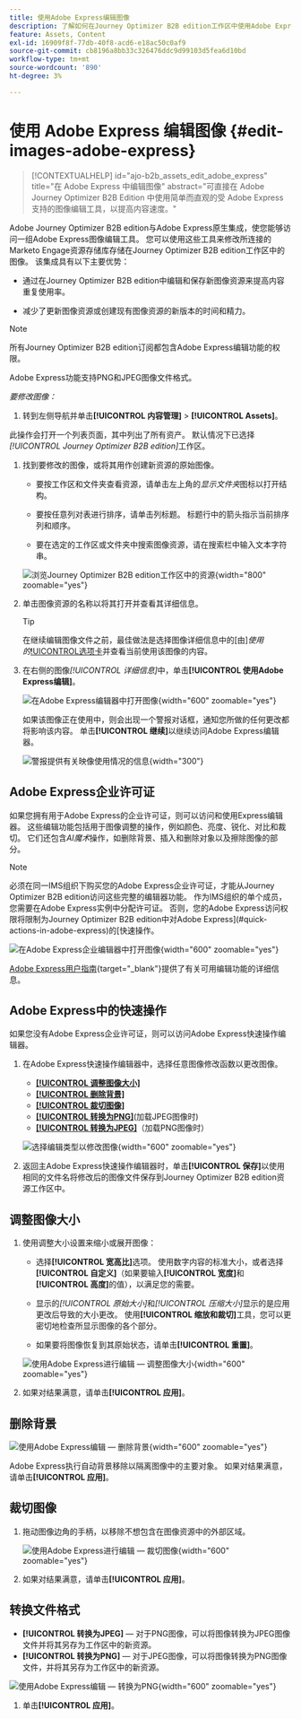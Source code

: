 ```yaml
---
title: 使用Adobe Express编辑图像
description: 了解如何在Journey Optimizer B2B edition工作区中使用Adobe Express编辑图像。
feature: Assets, Content
exl-id: 16909f8f-77db-40f8-acd6-e18ac50c0af9
source-git-commit: cb8196a8bb33c326476ddc9d99103d5fea6d10bd
workflow-type: tm+mt
source-wordcount: '890'
ht-degree: 3%

---
```


# 使用 Adobe Express 编辑图像 {#edit-images-adobe-express}

>[!CONTEXTUALHELP]
>id="ajo-b2b_assets_edit_adobe_express"
>title="在 Adobe Express 中编辑图像"
>abstract="可直接在 Adobe Journey Optimizer B2B Edition 中使用简单而直观的受 Adobe Express 支持的图像编辑工具，以提高内容速度。"

Adobe Journey Optimizer B2B edition与Adobe Express原生集成，使您能够访问一组Adobe Express图像编辑工具。 您可以使用这些工具来修改所连接的Marketo Engage资源存储库存储在Journey Optimizer B2B edition工作区中的图像。 该集成具有以下主要优势：

* 通过在Journey Optimizer B2B edition中编辑和保存新图像资源来提高内容重复使用率。

* 减少了更新图像资源或创建现有图像资源的新版本的时间和精力。

>[!NOTE]
>
>所有Journey Optimizer B2B edition订阅都包含Adobe Express编辑功能的权限。

Adobe Express功能支持PNG和JPEG图像文件格式。

_要修改图像：_

1. 转到左侧导航并单击&#x200B;**[!UICONTROL 内容管理]** > **[!UICONTROL Assets]**。

此操作会打开一个列表页面，其中列出了所有资产。 默认情况下已选择&#x200B;_[!UICONTROL Journey Optimizer B2B edition]_&#x200B;工作区。

1. 找到要修改的图像，或将其用作创建新资源的原始图像。

   * 要按工作区和文件夹查看资源，请单击左上角的&#x200B;_显示文件夹_&#x200B;图标以打开结构。

   * 要按任意列对表进行排序，请单击列标题。 标题行中的箭头指示当前排序列和顺序。

   * 要在选定的工作区或文件夹中搜索图像资源，请在搜索栏中输入文本字符串。

   ![浏览Journey Optimizer B2B edition工作区中的资源](./assets/assets-native-workspace-filtered.png){width="800" zoomable="yes"}

1. 单击图像资源的名称以将其打开并查看其详细信息。

   >[!TIP]
   >
   >在继续编辑图像文件之前，最佳做法是选择图像详细信息中的[由&#x200B;]_使用的_[!UICONTROL &#x200B;选项卡](./marketo-engage-design-studio.md#view-asset-used-by-references)并查看当前使用该图像的内容。

1. 在右侧的图像&#x200B;_[!UICONTROL 详细信息]_&#x200B;中，单击&#x200B;**[!UICONTROL 使用Adobe Express编辑]**。

   ![在Adobe Express编辑器中打开图像](./assets/assets-edit-adobe-express.png){width="600" zoomable="yes"}

   如果该图像正在使用中，则会出现一个警报对话框，通知您所做的任何更改都将影响该内容。 单击&#x200B;**[!UICONTROL 继续]**&#x200B;以继续访问Adobe Express编辑器。

   ![警报提供有关映像使用情况的信息](./assets/assets-edit-adobe-express-usage-alert.png){width="300"}

## Adobe Express企业许可证

如果您拥有用于Adobe Express的企业许可证，则可以访问和使用Express编辑器。 这些编辑功能包括用于图像调整的操作，例如颜色、亮度、锐化、对比和裁切。 它们还包含&#x200B;_AI魔术_&#x200B;操作，如删除背景、插入和删除对象以及擦除图像的部分。

>[!NOTE]
>
>必须在同一IMS组织下购买您的Adobe Express企业许可证，才能从Journey Optimizer B2B edition访问这些完整的编辑器功能。 作为IMS组织的单个成员，您需要在Adobe Express实例中分配许可证。 否则，您的Adobe Express访问权限将限制为Journey Optimizer B2B edition中对Adobe Express](#quick-actions-in-adobe-express)的[快速操作。

![在Adobe Express企业编辑器中打开图像](./assets/assets-edit-adobe-express-enterprise-editor.png){width="600" zoomable="yes"}

[Adobe Express用户指南](https://helpx.adobe.com/express/user-guide.html){target="_blank"}提供了有关可用编辑功能的详细信息。

## Adobe Express中的快速操作

如果您没有Adobe Express企业许可证，则可以访问Adobe Express快速操作编辑器。

1. 在Adobe Express快速操作编辑器中，选择任意图像修改函数以更改图像。

   * [**[!UICONTROL 调整图像大小]**](#resize-image)
   * [**[!UICONTROL 删除背景]**](#remove-background)
   * [**[!UICONTROL 裁切图像]**](#crop-image)
   * [**[!UICONTROL 转换为PNG]**](#convert-file-format)(加载JPEG图像时)
   * [**[!UICONTROL 转换为JPEG]**](#convert-file-format)（加载PNG图像时）

   ![选择编辑类型以修改图像](./assets/assets-edit-adobe-express-left-menu.png){width="600" zoomable="yes"}

1. 返回主Adobe Express快速操作编辑器时，单击&#x200B;**[!UICONTROL 保存]**&#x200B;以使用相同的文件名将修改后的图像文件保存到Journey Optimizer B2B edition资源工作区中。

## 调整图像大小

1. 使用调整大小设置来缩小或展开图像：

   * 选择&#x200B;**[!UICONTROL 宽高比]**&#x200B;选项。 使用数字内容的标准大小，或者选择&#x200B;**[!UICONTROL 自定义]**（如果要输入&#x200B;**[!UICONTROL 宽度]**&#x200B;和&#x200B;**[!UICONTROL 高度]**&#x200B;的值），以满足您的需要。

   * 显示的&#x200B;_[!UICONTROL 原始大小]_&#x200B;和&#x200B;_[!UICONTROL 压缩大小]_&#x200B;显示的是应用更改后导致的大小更改。 使用&#x200B;**[!UICONTROL 缩放和裁切]**&#x200B;工具，您可以更密切地检查所显示图像的各个部分。

   * 如果要将图像恢复到其原始状态，请单击&#x200B;**[!UICONTROL 重置]**。

   ![使用Adobe Express进行编辑 — 调整图像大小](./assets/assets-edit-adobe-express-resize-image.png){width="600" zoomable="yes"}

1. 如果对结果满意，请单击&#x200B;**[!UICONTROL 应用]**。

## 删除背景

![使用Adobe Express编辑 — 删除背景](./assets/assets-edit-adobe-express-remove-background.png){width="600" zoomable="yes"}

Adobe Express执行自动背景移除以隔离图像中的主要对象。 如果对结果满意，请单击&#x200B;**[!UICONTROL 应用]**。

## 裁切图像

1. 拖动图像边角的手柄，以移除不想包含在图像资源中的外部区域。

   ![使用Adobe Express进行编辑 — 裁切图像](./assets/assets-edit-adobe-express-crop-image.png){width="600" zoomable="yes"}

1. 如果对结果满意，请单击&#x200B;**[!UICONTROL 应用]**。

## 转换文件格式

* **[!UICONTROL 转换为JPEG]** — 对于PNG图像，可以将图像转换为JPEG图像文件并将其另存为工作区中的新资源。
* **[!UICONTROL 转换为PNG]** — 对于JPEG图像，可以将图像转换为PNG图像文件，并将其另存为工作区中的新资源。

![使用Adobe Express编辑 — 转换为PNG](./assets/assets-edit-adobe-express-convert-to-png.png){width="600" zoomable="yes"}

1. 单击&#x200B;**[!UICONTROL 应用]**。
